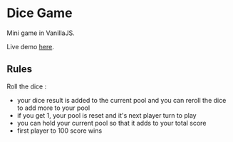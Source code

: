 # Dice Game

Mini game in VanillaJS.

Live demo [here](https://diceto100.netlify.app/).

## Rules

Roll the dice :

- your dice result is added to the current pool and you can reroll the dice to add more to your pool
- if you get 1, your pool is reset and it's next player turn to play
- you can hold your current pool so that it adds to your total score
- first player to 100 score wins
